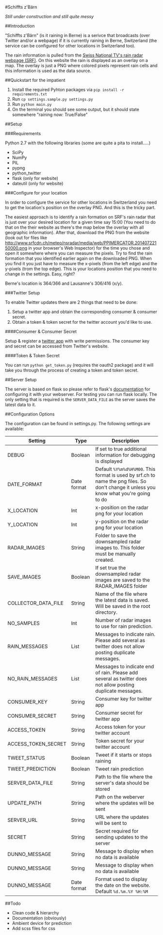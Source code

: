 #Schiffts z'Bärn

*Still under construction and still quite messy*

##Introduction

"Schiffts z'Bärn" (is it raining in Berne) is a serivce that broadcasts (over Twitter and/or a webpage) if it is currently raining in Berne, Switzerland (the service can be configured for other locations in Switzerland too).

The rain information is pulled from the [Swiss National TV's rain radar webpage (SRF)](http://www.srf.ch/meteo/radar). On this website the rain is displayed as an overlay on a map. The overlay is just a PNG where colored pixels represent rain cells and this information is used as the data source.

##Quickstart for the impatient
1. Install the required Pyhton packages via `pip install -r requirements.txt`
2. Run `cp settings.sample.py settings.py`
2. Run `python main.py`
3. On the terminal you should see some output, but it should state somewhere "raining now: True/False"

##Setup

###Requirements

Python 2.7 with the following libraries (some are quite a pita to install.....)

* SciPy
* NumPy
* PIL
* pypng
* python_twitter
* flask (only for website)
* dateutil (only for website)

###Configure for your location

In order to configure the service for other locations in Switzerland you need to get the location's position on the overlay PNG. And this is the tricky part. 

The easiest approach is to identify a rain formation on SRF's rain radar that is just over your desired location for a given time say 15:00 (You need to do that on the their website as there's the map below the overlay with all geographic information). After that, download the PNG from the website (look out for files like http://www.srfcdn.ch/meteo/nsradar/media/web/PPIMERCATOR.20140722150000.png in your browser's Web Inspector) for the time you chose and open it somewhere where you can measure the pixels. Try to find the rain formation that you identified earlier again on the downloaded PNG. When you find it you just have to measure the x-pixels (from the left edge) and the y-pixels (trom the top edge). This is your locations position that you need to change in the settings. Easy, right?

Berne's location is 364/366 and Lausanne's 306/416 (x/y).

###Twitter Setup

To enable Twitter updates there are 2 things that need to be done:

1. Setup a twitter app and obtain the corresponding consumer & consumer secret.
2. Obtain a token & token secret for the twitter account you'd like to use.

####Consumer & Consumer Secret

Setup & register a [twitter app](https://apps.twitter.com/app/new) with write permissions. The consumer key and secret can be accessed from Twitter's website.

####Token & Token Secret

You can run `python get_token.py` (requires the oauth2 package) and it will take you through the process of creating a token and token secret.

##Server Setup

The server is based on flask so please refer to flask's [documentation](http://flask.pocoo.org/docs/quickstart/#deploying-to-a-web-server) for configuring it with your webserver. For testing you can run flask locally. The only setting that is required is the `SERVER_DATA_FILE` as the server saves the latest data to it.

##Configuration Options

The configuration can be found in settings.py. The following settings are available:

| Setting        | Type           | Description  |
| ------------- |-----------------| ------------|
| DEBUG      | Boolean | If set to true additional information for debugging is displayed |
| DATE_FORMAT      |   Date format   |  Default `%Y%m%d%H%M00`. This format is used by srf.ch to name the png files. So don't change it unless you know what you're going to do |
| X_LOCATION  |   Int      |   x-position on the radar png for your location |
| Y_LOCATION  |   Int      |   y-position on the radar png for your location |
| RADAR_IMAGES  |   String      |   Folder to save the downsampled radar images to. This folder must be manually created.|
| SAVE_IMAGES  |   Boolean      |   If set true the downsampled radar images are saved to the RADAR_IMAGES folder|
| COLLECTOR_DATA_FILE  |   String      |   Name of the file where the latest data is saved. Will be saved in the root directory.|
| NO_SAMPLES  |   Int      |   Number of radar images to use for rain prediction.|
| RAIN_MESSAGES  |   List      |   Messages to indicate rain. Please add several as twitter does not allow posting duplicate messages.|
| NO_RAIN_MESSAGES  |   List      |   Messages to indicate end of rain. Please add several as twitter does not allow posting duplicate messages.|
| CONSUMER_KEY  |   String      |   Consumer key for twitter app|
| CONSUMER_SECRET  |   String      |   Consumer secret for twitter app|
| ACCESS_TOKEN  |   String      |   Access token for your twitter account|
| ACCESS_TOKEN_SECRET  |   String      |   Token secret for your twitter account|
| TWEET_STATUS  |   Boolean      |   Tweet if it starts or stops raining|
| TWEET_PREDICTION  |   Boolean      |    Tweet rain prediction|
| SERVER_DATA_FILE | String | Path to the file where the server's data should be stored | 
| UPDATE_PATH | String | Path on the weberver where the updates will be sent |
| SERVER_URL | String | URL where the updates will be sent to |
| SECRET | String | Secret required for sending updates to the server |
| DUNNO_MESSAGE | String | Message to display when no data is available |
| DUNNO_MESSAGE | String | Message to display when no data is available |
| DUNNO_MESSAGE | Date format | Format used to display the date on the website. Default `%d.%m.%Y %H:%M` |

##Todo

* Clean code & hierarchy
* Documentation (obviously)
* Ambient device for prediction
* Add scss files for css
